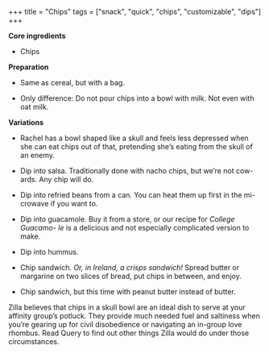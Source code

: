 +++
title = "Chips"
tags = ["snack", "quick", "chips", "customizable", "dips"]
+++

**Core ingredients**
- Chips

**Preparation**
- Same as cereal, but with a bag.

- Only difference: Do not pour chips into a bowl with milk. Not even with
oat milk.

**Variations**
- Rachel has a bowl shaped like a skull and feels less depressed when she
can eat chips out of that, pretending she’s eating from the skull of an
enemy.

- Dip into salsa. Traditionally done with nacho chips, but we’re not cow-
ards. Any chip will do.

- Dip into refried beans from a can. You can heat them up first in the mi-
crowave if you want to.

- Dip into guacamole. Buy it from a store, or our recipe for _College Guacamo-
le_ is a delicious and not especially complicated version to make.

- Dip into hummus.

- Chip sandwich. _Or, in Ireland, a crisps sandwich!_ Spread butter or margarine
on two slices of bread, put chips in between, and enjoy.

- Chip sandwich, but this time with peanut butter instead of butter.

Zilla believes that chips in a skull bowl are an ideal dish to serve at your
affinity group’s potluck. They provide much needed fuel and saltiness when
you’re gearing up for civil disobedience or navigating an in-group love
rhombus. Read Query to find out other things Zilla would do under those
circumstances.